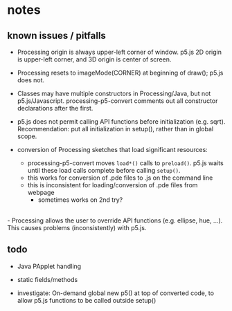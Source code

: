 ---
---

# notes

## known issues / pitfalls

- Processing origin is always upper-left corner of window.  p5.js 2D origin is
  upper-left corner, and 3D origin is center of screen.  

- Processing resets to imageMode(CORNER) at beginning of draw(); p5.js does
  not.

- Classes may have multiple constructors in Processing/Java, but not
  p5.js/Javascript.  processing-p5-convert comments out all constructor
  declarations after the first.

- p5.js does not permit calling API functions before initialization (e.g.
  sqrt).  Recommendation: put all initialization in setup(), rather than in
  global scope.

- conversion of Processing sketches that load significant resources:
    - processing-p5-convert moves `load*()` calls to `preload()`.  p5.js waits
      until these load calls complete before calling `setup()`.
    - this works for conversion of .pde files to .js on the command line
    - this is inconsistent for loading/conversion of .pde files from webpage
        - sometimes works on 2nd try?  
<br/>  
- Processing allows the user to override API functions (e.g. ellipse, hue,
  ...).  This causes problems (inconsistently) with p5.js.  

## todo

- Java PApplet handling

- static fields/methods

- investigate: On-demand global new p5() at top of converted code, to allow
  p5.js functions to be called outside setup()


